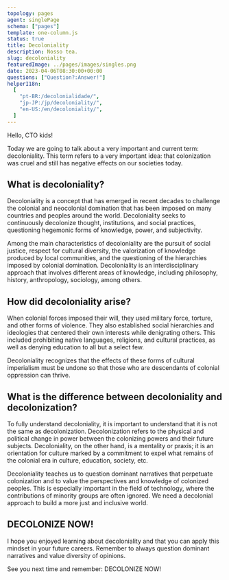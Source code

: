 ```yaml
---
topology: pages
agent: singlePage
schema: ["pages"]
template: one-column.js
status: true
title: Decoloniality
description: Nosso tea.
slug: decoloniality
featuredImage: ../pages/images/singles.png
date: 2023-04-06T08:30:00+00:00
questions: ["Question?:Answer!"]
helperI18n:
  [
    "pt-BR:/decolonialidade/",
    "jp-JP:/jp/decoloniality/",
    "en-US:/en/decoloniality/",
  ]
---
```


Hello, CTO kids!

Today we are going to talk about a very important and current term: decoloniality. This term refers to a very important idea: that colonization was cruel and still has negative effects on our societies today.

## What is decoloniality?

Decoloniality is a concept that has emerged in recent decades to challenge the colonial and neocolonial domination that has been imposed on many countries and peoples around the world. Decoloniality seeks to continuously decolonize thought, institutions, and social practices, questioning hegemonic forms of knowledge, power, and subjectivity.

Among the main characteristics of decoloniality are the pursuit of social justice, respect for cultural diversity, the valorization of knowledge produced by local communities, and the questioning of the hierarchies imposed by colonial domination. Decoloniality is an interdisciplinary approach that involves different areas of knowledge, including philosophy, history, anthropology, sociology, among others.

## How did decoloniality arise?

When colonial forces imposed their will, they used military force, torture, and other forms of violence. They also established social hierarchies and ideologies that centered their own interests while denigrating others. This included prohibiting native languages, religions, and cultural practices, as well as denying education to all but a select few.

Decoloniality recognizes that the effects of these forms of cultural imperialism must be undone so that those who are descendants of colonial oppression can thrive.

## What is the difference between decoloniality and decolonization?

To fully understand decoloniality, it is important to understand that it is not the same as decolonization. Decolonization refers to the physical and political change in power between the colonizing powers and their future subjects. Decoloniality, on the other hand, is a mentality or praxis; it is an orientation for culture marked by a commitment to expel what remains of the colonial era in culture, education, society, etc.

Decoloniality teaches us to question dominant narratives that perpetuate colonization and to value the perspectives and knowledge of colonized peoples. This is especially important in the field of technology, where the contributions of minority groups are often ignored. We need a decolonial approach to build a more just and inclusive world.

## DECOLONIZE NOW!

I hope you enjoyed learning about decoloniality and that you can apply this mindset in your future careers. Remember to always question dominant narratives and value diversity of opinions.

See you next time and remember: DECOLONIZE NOW!
